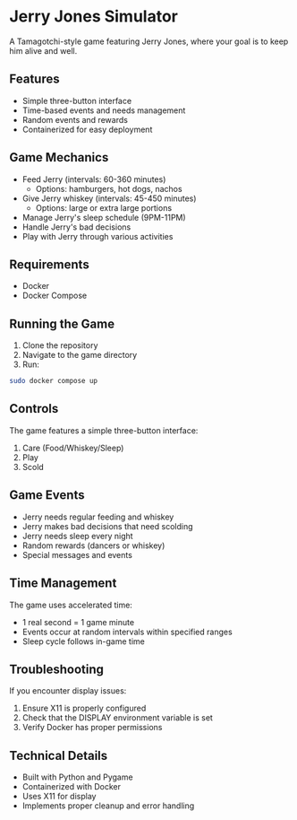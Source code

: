 # Jerry Jones Simulator

A Tamagotchi-style game featuring Jerry Jones, where your goal is to keep him alive and well.

## Features

- Simple three-button interface
- Time-based events and needs management
- Random events and rewards
- Containerized for easy deployment

## Game Mechanics

- Feed Jerry (intervals: 60-360 minutes)
  - Options: hamburgers, hot dogs, nachos
- Give Jerry whiskey (intervals: 45-450 minutes)
  - Options: large or extra large portions
- Manage Jerry's sleep schedule (9PM-11PM)
- Handle Jerry's bad decisions
- Play with Jerry through various activities

## Requirements

- Docker
- Docker Compose

## Running the Game

1. Clone the repository
2. Navigate to the game directory
3. Run:
```bash
sudo docker compose up
```

## Controls

The game features a simple three-button interface:
1. Care (Food/Whiskey/Sleep)
2. Play
3. Scold

## Game Events

- Jerry needs regular feeding and whiskey
- Jerry makes bad decisions that need scolding
- Jerry needs sleep every night
- Random rewards (dancers or whiskey)
- Special messages and events

## Time Management

The game uses accelerated time:
- 1 real second = 1 game minute
- Events occur at random intervals within specified ranges
- Sleep cycle follows in-game time

## Troubleshooting

If you encounter display issues:
1. Ensure X11 is properly configured
2. Check that the DISPLAY environment variable is set
3. Verify Docker has proper permissions

## Technical Details

- Built with Python and Pygame
- Containerized with Docker
- Uses X11 for display
- Implements proper cleanup and error handling
